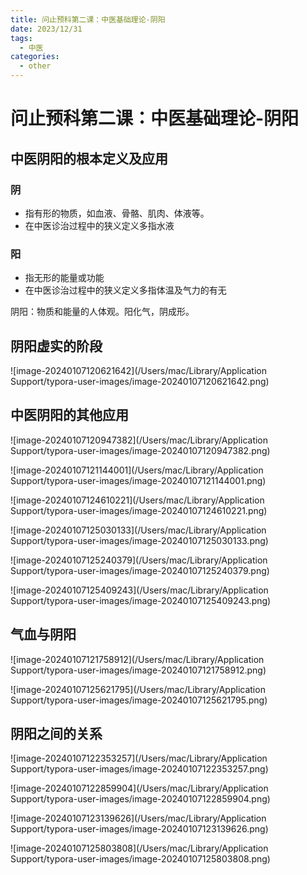 ```yaml
---
title: 问止预科第二课：中医基础理论-阴阳
date: 2023/12/31
tags:
  - 中医
categories:
  - other
---
```


# 问止预科第二课：中医基础理论-阴阳

## 中医阴阳的根本定义及应用

### 阴

- 指有形的物质，如血液、骨骼、肌肉、体液等。
- 在中医诊治过程中的狭义定义多指水液

### 阳

- 指无形的能量或功能
- 在中医诊治过程中的狭义定义多指体温及气力的有无

阴阳：物质和能量的人体观。阳化气，阴成形。

## 阴阳虚实的阶段

![image-20240107120621642](/Users/mac/Library/Application Support/typora-user-images/image-20240107120621642.png)

## 中医阴阳的其他应用

![image-20240107120947382](/Users/mac/Library/Application Support/typora-user-images/image-20240107120947382.png)

![image-20240107121144001](/Users/mac/Library/Application Support/typora-user-images/image-20240107121144001.png)

![image-20240107124610221](/Users/mac/Library/Application Support/typora-user-images/image-20240107124610221.png)

![image-20240107125030133](/Users/mac/Library/Application Support/typora-user-images/image-20240107125030133.png)

![image-20240107125240379](/Users/mac/Library/Application Support/typora-user-images/image-20240107125240379.png)

![image-20240107125409243](/Users/mac/Library/Application Support/typora-user-images/image-20240107125409243.png)

## 气血与阴阳

![image-20240107121758912](/Users/mac/Library/Application Support/typora-user-images/image-20240107121758912.png)

![image-20240107125621795](/Users/mac/Library/Application Support/typora-user-images/image-20240107125621795.png)

## 阴阳之间的关系

![image-20240107122353257](/Users/mac/Library/Application Support/typora-user-images/image-20240107122353257.png)

![image-20240107122859904](/Users/mac/Library/Application Support/typora-user-images/image-20240107122859904.png)

![image-20240107123139626](/Users/mac/Library/Application Support/typora-user-images/image-20240107123139626.png)

![image-20240107125803808](/Users/mac/Library/Application Support/typora-user-images/image-20240107125803808.png)
